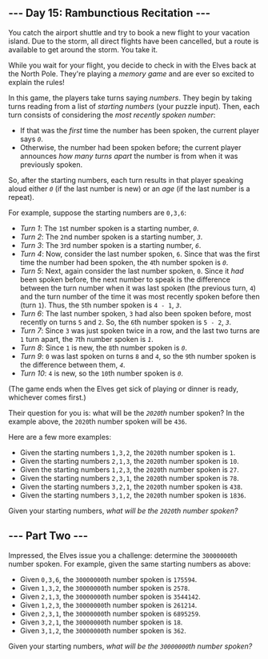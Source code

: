## --- Day 15: Rambunctious Recitation ---

You catch the airport shuttle and try to book a new flight to your vacation island. Due to the storm, all direct flights have been cancelled, but a route is available to get around the storm. You take it.

While you wait for your flight, you decide to check in with the Elves back at the North Pole. They're playing a _memory game_ and are <span title="Of course they are.">ever so excited</span> to explain the rules!

In this game, the players take turns saying _numbers_. They begin by taking turns reading from a list of _starting numbers_ (your puzzle input). Then, each turn consists of considering the _most recently spoken number_:

*   If that was the _first_ time the number has been spoken, the current player says _`0`_.
*   Otherwise, the number had been spoken before; the current player announces _how many turns apart_ the number is from when it was previously spoken.

So, after the starting numbers, each turn results in that player speaking aloud either _`0`_ (if the last number is new) or an _age_ (if the last number is a repeat).

For example, suppose the starting numbers are `0,3,6`:

*   _Turn 1_: The `1`st number spoken is a starting number, _`0`_.
*   _Turn 2_: The `2`nd number spoken is a starting number, _`3`_.
*   _Turn 3_: The `3`rd number spoken is a starting number, _`6`_.
*   _Turn 4_: Now, consider the last number spoken, `6`. Since that was the first time the number had been spoken, the `4`th number spoken is _`0`_.
*   _Turn 5_: Next, again consider the last number spoken, `0`. Since it _had_ been spoken before, the next number to speak is the difference between the turn number when it was last spoken (the previous turn, `4`) and the turn number of the time it was most recently spoken before then (turn `1`). Thus, the `5`th number spoken is `4 - 1`, _`3`_.
*   _Turn 6_: The last number spoken, `3` had also been spoken before, most recently on turns `5` and `2`. So, the `6`th number spoken is `5 - 2`, _`3`_.
*   _Turn 7_: Since `3` was just spoken twice in a row, and the last two turns are `1` turn apart, the `7`th number spoken is _`1`_.
*   _Turn 8_: Since `1` is new, the `8`th number spoken is _`0`_.
*   _Turn 9_: `0` was last spoken on turns `8` and `4`, so the `9`th number spoken is the difference between them, _`4`_.
*   _Turn 10_: `4` is new, so the `10`th number spoken is _`0`_.

(The game ends when the Elves get sick of playing or dinner is ready, whichever comes first.)

Their question for you is: what will be the _`2020`th_ number spoken? In the example above, the `2020`th number spoken will be `436`.

Here are a few more examples:

*   Given the starting numbers `1,3,2`, the `2020`th number spoken is `1`.
*   Given the starting numbers `2,1,3`, the `2020`th number spoken is `10`.
*   Given the starting numbers `1,2,3`, the `2020`th number spoken is `27`.
*   Given the starting numbers `2,3,1`, the `2020`th number spoken is `78`.
*   Given the starting numbers `3,2,1`, the `2020`th number spoken is `438`.
*   Given the starting numbers `3,1,2`, the `2020`th number spoken is `1836`.

Given your starting numbers, _what will be the `2020`th number spoken?_

## --- Part Two ---

Impressed, the Elves issue you a challenge: determine the `30000000`th number spoken. For example, given the same starting numbers as above:

*   Given `0,3,6`, the `30000000`th number spoken is `175594`.
*   Given `1,3,2`, the `30000000`th number spoken is `2578`.
*   Given `2,1,3`, the `30000000`th number spoken is `3544142`.
*   Given `1,2,3`, the `30000000`th number spoken is `261214`.
*   Given `2,3,1`, the `30000000`th number spoken is `6895259`.
*   Given `3,2,1`, the `30000000`th number spoken is `18`.
*   Given `3,1,2`, the `30000000`th number spoken is `362`.

Given your starting numbers, _what will be the `30000000`th number spoken?_
